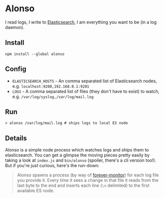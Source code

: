 # Alonso

I read logs, I write to [Elasticsearch][0], I am everything you want to be (in a
log daemon).

## Install

`npm install --global alonso`

## Config

* `ELASTICSEARCH_HOSTS` - An comma separated list of Elasticsearch nodes, e.g. `localhost:9200,192.168.0.1:9201`
* `LOGS` - A comma separated list of files (they don't have to exist) to watch, e.g. `/var/log/syslog,/var/log/mail.log`

## Run

```
> alonso /var/log/mail.log # ships logs to local ES node
```

## Details

Alonso is a simple node process which watches logs and ships them to
elasticsearch. You can get a glimpse the moving pieces pretty easily by taking
a look at `index.js` and `bin/alonso` (spoiler, there's a cli version too!). But
if you're just curious, here's the run-down:

> Alonso spawns a process (by way of  [forever-monitor][1]) for each log file
> you provide it. Every time it sees a change in that file it reads from the
> last byte to the end and inserts each line (`\n` delimited) to the first
> available ES node.

[0]: http://www.elasticsearch.com/
[1]: https://github.com/nodejitsu/forever-monitor
